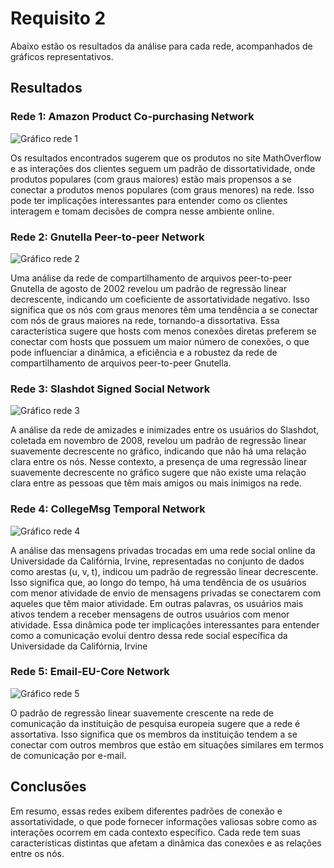 # Requisito 2

Abaixo estão os resultados da análise para cada rede, acompanhados de gráficos representativos.

## Resultados

### Rede 1: Amazon Product Co-purchasing Network

![Gráfico rede 1](https://github.com/yantvrs/Data_structure_2/blob/main/smallWorlds/Requisito_02/sources/imagens/degree_assortativity_rede_01.png)

Os resultados encontrados sugerem que os produtos no site MathOverflow e as interações dos clientes seguem um padrão de dissortatividade, onde produtos populares (com graus maiores) estão mais propensos a se conectar a produtos menos populares (com graus menores) na rede. Isso pode ter implicações interessantes para entender como os clientes interagem e tomam decisões de compra nesse ambiente online.


### Rede 2: Gnutella Peer-to-peer Network

![Gráfico rede 2](https://github.com/yantvrs/Data_structure_2/blob/main/smallWorlds/Requisito_02/sources/imagens/degree_assortativity_rede_02.png)

Uma análise da rede de compartilhamento de arquivos peer-to-peer Gnutella de agosto de 2002 revelou um padrão de regressão linear decrescente, indicando um coeficiente de assortatividade negativo. Isso significa que os nós com graus menores têm uma tendência a se conectar com nós de graus maiores na rede, tornando-a dissortativa. Essa característica sugere que hosts com menos conexões diretas preferem se conectar com hosts que possuem um maior número de conexões, o que pode influenciar a dinâmica, a eficiência e a robustez da rede de compartilhamento de arquivos peer-to-peer Gnutella.

### Rede 3: Slashdot Signed Social Network

![Gráfico rede 3](https://github.com/yantvrs/Data_structure_2/blob/main/smallWorlds/Requisito_02/sources/imagens/degree_assortativity_rede_03.png)

A análise da rede de amizades e inimizades entre os usuários do Slashdot, coletada em novembro de 2008, revelou um padrão de regressão linear suavemente decrescente no gráfico, indicando que não há uma relação clara entre os nós. Nesse contexto, a presença de uma regressão linear suavemente decrescente no gráfico sugere que não existe uma relação clara entre as pessoas que têm mais amigos ou mais inimigos na rede.

### Rede 4: CollegeMsg Temporal Network

![Gráfico rede 4](https://github.com/yantvrs/Data_structure_2/blob/main/smallWorlds/Requisito_02/sources/imagens/degree_assortativity_rede_04.png)

A análise das mensagens privadas trocadas em uma rede social online da Universidade da Califórnia, Irvine, representadas no conjunto de dados como arestas (u, v, t), indicou um padrão de regressão linear decrescente. Isso significa que, ao longo do tempo, há uma tendência de os usuários com menor atividade de envio de mensagens privadas se conectarem com aqueles que têm maior atividade. Em outras palavras, os usuários mais ativos tendem a receber mensagens de outros usuários com menor atividade. Essa dinâmica pode ter implicações interessantes para entender como a comunicação evolui dentro dessa rede social específica da Universidade da Califórnia, Irvine

### Rede 5: Email-EU-Core Network

![Gráfico rede 5](https://github.com/yantvrs/Data_structure_2/blob/main/smallWorlds/Requisito_02/sources/imagens/degree_assortativity_rede_05.png)


O padrão de regressão linear suavemente crescente na rede de comunicação da instituição de pesquisa europeia sugere que a rede é assortativa. Isso significa que os membros da instituição tendem a se conectar com outros membros que estão em situações similares em termos de comunicação por e-mail.

## Conclusões

Em resumo, essas redes exibem diferentes padrões de conexão e assortatividade, o que pode fornecer informações valiosas sobre como as interações ocorrem em cada contexto específico. Cada rede tem suas características distintas que afetam a dinâmica das conexões e as relações entre os nós.